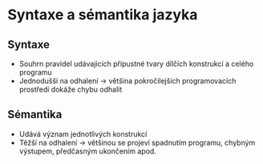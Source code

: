 # Syntaxe a sémantika jazyka

## Syntaxe

- Souhrn pravidel udávajících přípustné tvary dílčích konstrukcí a celého programu
- Jednodušší na odhalení → většina pokročilejších programovacích prostředí dokáže chybu odhalit

## Sémantika

- Udává význam jednotlivých konstrukcí
- Těžší na odhalení → většinou se projeví spadnutím programu, chybným výstupem, předčasným ukončením apod.